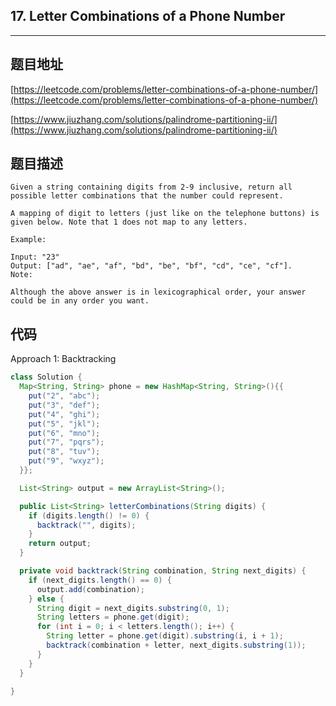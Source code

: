 ## 17. Letter Combinations of a Phone Number

----
## 题目地址

[https://leetcode.com/problems/letter-combinations-of-a-phone-number/](https://leetcode.com/problems/letter-combinations-of-a-phone-number/)

[https://www.jiuzhang.com/solutions/palindrome-partitioning-ii/](https://www.jiuzhang.com/solutions/palindrome-partitioning-ii/)

## 题目描述

```text
Given a string containing digits from 2-9 inclusive, return all possible letter combinations that the number could represent.

A mapping of digit to letters (just like on the telephone buttons) is given below. Note that 1 does not map to any letters.

Example:

Input: "23"
Output: ["ad", "ae", "af", "bd", "be", "bf", "cd", "ce", "cf"].
Note:

Although the above answer is in lexicographical order, your answer could be in any order you want.
```

## 代码

Approach 1: Backtracking

```java
class Solution {
  Map<String, String> phone = new HashMap<String, String>(){{
    put("2", "abc");
    put("3", "def");
    put("4", "ghi");
    put("5", "jkl");
    put("6", "mno");
    put("7", "pqrs");
    put("8", "tuv");
    put("9", "wxyz");
  }};

  List<String> output = new ArrayList<String>();

  public List<String> letterCombinations(String digits) {
    if (digits.length() != 0) {
      backtrack("", digits);
    }
    return output;
  }

  private void backtrack(String combination, String next_digits) {
    if (next_digits.length() == 0) {
      output.add(combination);
    } else {
      String digit = next_digits.substring(0, 1);
      String letters = phone.get(digit);
      for (int i = 0; i < letters.length(); i++) {
        String letter = phone.get(digit).substring(i, i + 1);
        backtrack(combination + letter, next_digits.substring(1));
      }
    }
  }

}
```

